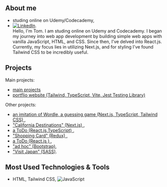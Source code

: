 ## About me
- studing online on Udemy/Codecademy, 
- [![LinkedIn][linkedin-shield]][linkedin-url].
  </br>Hello, I'm Tom. I am studing online on Udemy and Codecademy. I began my journey into web app development by building simple web apps with vanilla JavaScript, HTML, and CSS. Since then, I've delved into React.js. Currently, my focus lies in utilizing Next.js, and for styling I've found Tailwind CSS to be incredibly useful.



## Projects
Main projects: 
- <a href="https://projects-online.vercel.app/#secondPage"   target="_blank"> main projects </a>
- <a href="https://github.com/spatulatom/projects-online#readme">  portflio website (Tailwind, TypeScript, Vite, Jest Testing Library) </a> 

Other projects:
-  <a href="https://github.com/spatulatom/nextjs-wordle-new-york-times-game#readme" target="_blank"> an imitation of Wordle, a  guessing game (Next.js, TypeScript, Tailwind CSS) </a>,
-  <a href="https://github.com/spatulatom/react-next-california-destinations#readme"> "California Destinations" (Next.js) </a>,
- <a href="https://github.com/spatulatom/todo-reactjs-typescript/tree/master#readme-top">  a ToDo (React.js,TypeScript) </a>,
-  <a href ="https://github.com/spatulatom/shopping-card-reactjs#readme"> "Shopping Card" (Redux) </a>,
-  <a href="https://github.com/spatulatom/todo-reactjs#readme"> a ToDo (React.js ) </a>,
-  <a href="https://github.com/spatulatom/bootstrap-demo-website#readme-top"> "ad hoc" (Bootstrap)</a>,
- <a href="https://github.com/spatulatom/sass-project#readme-top"> "Visit Japan"  (SASS)</a>.

   


## Most Used Technologies & Tools
- HTML, Tailwind CSS,
![JavaScript](https://img.shields.io/badge/-JavaScript-black?style=flat-square&logo=javascript)



<!-- MARKDOWN LINKS & IMAGES -->

[linkedin-shield]: https://img.shields.io/badge/-LinkedIn-black.svg?style=for-the-badge&logo=linkedin&colorB=555
[linkedin-url]: https://www.linkedin.com/in/tomasz-s-069249244/
